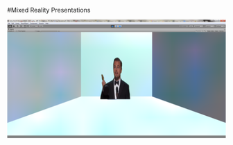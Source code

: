 #Mixed Reality Presentations

![Progress](https://raw.githubusercontent.com/omorgan7/MR-Presentations/master/progress.png)